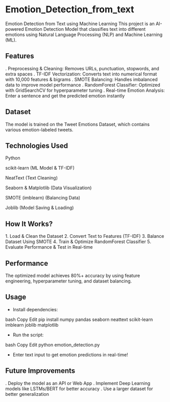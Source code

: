 # Emotion_Detection_from_text
Emotion Detection from Text using Machine Learning 
This project is an AI-powered Emotion Detection Model that classifies text into different emotions using Natural Language Processing (NLP) and Machine Learning (ML).

##  Features
. Preprocessing & Cleaning: Removes URLs, punctuation, stopwords, and extra spaces
. TF-IDF Vectorization: Converts text into numerical format with 10,000 features & bigrams
. SMOTE Balancing: Handles imbalanced data to improve model performance
. RandomForest Classifier: Optimized with GridSearchCV for hyperparameter tuning
. Real-time Emotion Analysis: Enter a sentence and get the predicted emotion instantly

##  Dataset
The model is trained on the Tweet Emotions Dataset, which contains various emotion-labeled tweets.

##  Technologies Used
Python 

scikit-learn (ML Model & TF-IDF)

NeatText (Text Cleaning)

Seaborn & Matplotlib (Data Visualization)

SMOTE (imblearn) (Balancing Data)

Joblib (Model Saving & Loading)

##  How It Works?
1️. Load & Clean the Dataset
2️. Convert Text to Features (TF-IDF)
3️. Balance Dataset Using SMOTE
4️. Train & Optimize RandomForest Classifier
5️. Evaluate Performance & Test in Real-time

##  Performance
The optimized model achieves 80%+ accuracy by using feature engineering, hyperparameter tuning, and dataset balancing.

##  Usage
*  Install dependencies:

bash
Copy
Edit
pip install numpy pandas seaborn neattext scikit-learn imblearn joblib matplotlib
*  Run the script:

bash
Copy
Edit
python emotion_detection.py
*  Enter text input to get emotion predictions in real-time!

##  Future Improvements
. Deploy the model as an API or Web App
. Implement Deep Learning models like LSTMs/BERT for better accuracy
. Use a larger dataset for better generalization
